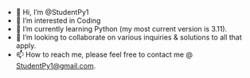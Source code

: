 - 👋 Hi, I’m @StudentPy1
- 👀 I’m interested in Coding
- 🌱 I’m currently learning Python (my most current version is 3.11).
- 💞️ I’m looking to collaborate on various inquiries & solutions to all that apply. 
- 📫 How to reach me, please feel free to contact me @ StudentPy1@gmail.com.

<!---
StudentPy1/StudentPy1 is a ✨ special ✨ repository because its `README.md` (this file) appears on my GitHub profile.
You can click the Preview link to take a look at your changes.
--->
